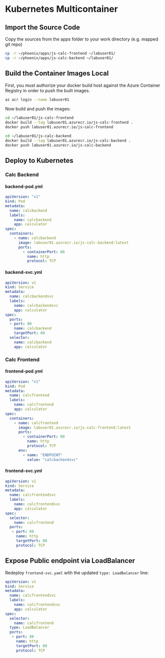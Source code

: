# Kubernetes Multicontainer

## Import the Source Code

Copy the sources from the apps folder to your work directory (e.g. mapped git repo)

```sh
cp -r ~/phoenix/apps/js-calc-frontend ~/labuser01/
cp -r ~/phoenix/apps/js-calc-backend ~/labuser01/
```

## Build the Container Images Local

First, you must authorize your docker build host against the Azure Container Registry in order to push the built images.

```sh
az acr login --name labuser01
```

Now build and push the images:

```sh
cd ~/labuser01/js-calc-frontend
docker build --tag labuser01.azurecr.io/js-calc-frontend .
docker push labuser01.azurecr.io/js-calc-frontend

cd ~/labuser01/js-calc-backend
docker build --tag labuser01.azurecr.io/js-calc-backend .
docker push labuser01.azurecr.io/js-calc-backend
```

## Deploy to Kubernetes

### Calc Backend

#### backend-pod.yml

```yaml
apiVersion: "v1"
kind: Pod
metadata:
  name: calcbackend
  labels:
    name: calcbackend
    app: calculator
spec:
  containers:
    - name: calcbackend
      image: labuser01.azurecr.io/js-calc-backend:latest
      ports:
        - containerPort: 80
          name: http
          protocol: TCP
```

#### backend-svc.yml

```yaml
apiVersion: v1
kind: Service
metadata:
  name: calcbackendsvc
  labels:
    name: calcbackendsvc
    app: calculator  
spec:
  ports:
  - port: 80
    name: calcbackend
    targetPort: 80
  selector:
    name: calcbackend
    app: calculator
```

### Calc Frontend

#### frontend-pod.yml

```yaml
apiVersion: "v1"
kind: Pod
metadata:
  name: calcfrontend
  labels:
    name: calcfrontend
    app: calculator
spec:
  containers:
    - name: calcfrontend
      image: labuser01.azurecr.io/js-calc-frontend:latest
      ports:
        - containerPort: 80
          name: http
          protocol: TCP
      env:
        - name: "ENDPOINT"
          value: "calcbackendsvc"
```

#### frontend-svc.yml

```yaml
apiVersion: v1
kind: Service
metadata:
  name: calcfrontendsvc
  labels:
    name: calcfrontendsvc
    app: calculator
spec:
  selector:
    name: calcfrontend
  ports:
   - port: 80
     name: http
     targetPort: 80
     protocol: TCP
```

## Expose Public endpoint via LoadBalancer

Redeploy `frontend-svc.yaml` with the updated `type: LoadBalancer` line:

```yaml
apiVersion: v1
kind: Service
metadata:
  name: calcfrontendsvc
  labels:
    name: calcfrontendsvc
    app: calculator
spec:
  selector:
    name: calcfrontend
  type: LoadBalancer
  ports:
   - port: 80
     name: http
     targetPort: 80
     protocol: TCP
```